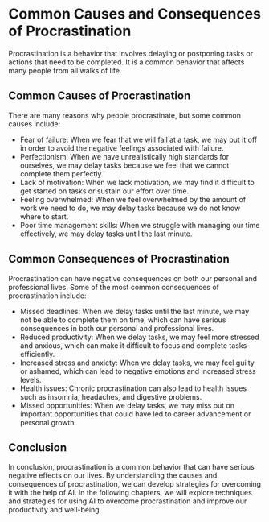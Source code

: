 Common Causes and Consequences of Procrastination
===========================================================================================

Procrastination is a behavior that involves delaying or postponing tasks or actions that need to be completed. It is a common behavior that affects many people from all walks of life.

Common Causes of Procrastination
--------------------------------

There are many reasons why people procrastinate, but some common causes include:

* Fear of failure: When we fear that we will fail at a task, we may put it off in order to avoid the negative feelings associated with failure.
* Perfectionism: When we have unrealistically high standards for ourselves, we may delay tasks because we feel that we cannot complete them perfectly.
* Lack of motivation: When we lack motivation, we may find it difficult to get started on tasks or sustain our effort over time.
* Feeling overwhelmed: When we feel overwhelmed by the amount of work we need to do, we may delay tasks because we do not know where to start.
* Poor time management skills: When we struggle with managing our time effectively, we may delay tasks until the last minute.

Common Consequences of Procrastination
--------------------------------------

Procrastination can have negative consequences on both our personal and professional lives. Some of the most common consequences of procrastination include:

* Missed deadlines: When we delay tasks until the last minute, we may not be able to complete them on time, which can have serious consequences in both our personal and professional lives.
* Reduced productivity: When we delay tasks, we may feel more stressed and anxious, which can make it difficult to focus and complete tasks efficiently.
* Increased stress and anxiety: When we delay tasks, we may feel guilty or ashamed, which can lead to negative emotions and increased stress levels.
* Health issues: Chronic procrastination can also lead to health issues such as insomnia, headaches, and digestive problems.
* Missed opportunities: When we delay tasks, we may miss out on important opportunities that could have led to career advancement or personal growth.

Conclusion
----------

In conclusion, procrastination is a common behavior that can have serious negative effects on our lives. By understanding the causes and consequences of procrastination, we can develop strategies for overcoming it with the help of AI. In the following chapters, we will explore techniques and strategies for using AI to overcome procrastination and improve our productivity and well-being.
